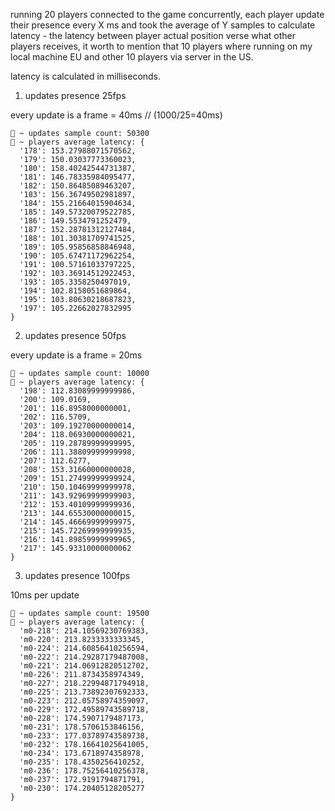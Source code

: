 running 20 players connected to the game concurrently, each player update their presence every X ms and took the average of Y samples to calculate latency - the latency between player actual position verse what other players receives, it worth to mention that 10 players where running on my local machine EU and other 10 players via server in the US.

latency is calculated in milliseconds. 


1. updates presence 25fps

every update is a frame = 40ms // (1000/25=40ms)
```
🚀 ~ updates sample count: 50300
🚀 ~ players average latency: {
  '178': 153.27988071570562,
  '179': 150.03037773360023,
  '180': 158.40242544731387,
  '181': 146.78335984095477,
  '182': 150.86485089463207,
  '183': 156.36749502981897,
  '184': 155.21664015904634,
  '185': 149.57320079522785,
  '186': 149.5534791252479,
  '187': 152.28781312127484,
  '188': 101.30381709741525,
  '189': 105.95856858846948,
  '190': 105.67471172962254,
  '191': 100.57161033797225,
  '192': 103.36914512922453,
  '193': 105.3358250497019,
  '194': 102.8158051689864,
  '195': 103.80630218687823,
  '197': 105.22662027832995
}
```

2. updates presence 50fps

every update is a frame = 20ms

```
🚀 ~ updates sample count: 10000
🚀 ~ players average latency: {
  '198': 112.83089999999986,
  '200': 109.0169,
  '201': 116.8958000000001,
  '202': 116.5709,
  '203': 109.19270000000014,
  '204': 118.06930000000021,
  '205': 119.28789999999995,
  '206': 111.38809999999998,
  '207': 112.6277,
  '208': 153.31660000000028,
  '209': 151.27499999999924,
  '210': 150.10469999999978,
  '211': 143.92969999999903,
  '212': 153.40109999999936,
  '213': 144.65530000000015,
  '214': 145.46669999999975,
  '215': 145.72269999999935,
  '216': 141.89859999999965,
  '217': 145.93310000000062
}
```

3. updates presence 100fps

10ms per update

```
🚀 ~ updates sample count: 19500
🚀 ~ players average latency: {
  'm0-218': 214.10569230769383,
  'm0-220': 213.8233333333345,
  'm0-224': 214.60856410256594,
  'm0-222': 214.29287179487008,
  'm0-221': 214.06912820512702,
  'm0-226': 211.8734358974349,
  'm0-227': 218.22994871794918,
  'm0-225': 213.73892307692333,
  'm0-223': 212.05758974359097,
  'm0-229': 172.49589743589718,
  'm0-228': 174.5907179487173,
  'm0-231': 178.5706153846156,
  'm0-233': 177.03789743589738,
  'm0-232': 178.16641025641005,
  'm0-234': 173.6718974358978,
  'm0-235': 178.4350256410252,
  'm0-236': 178.75256410256378,
  'm0-237': 172.9191794871791,
  'm0-230': 174.20405128205277
}
```
